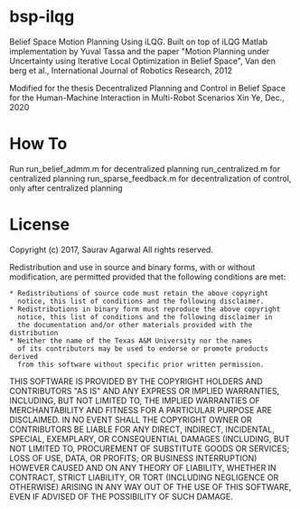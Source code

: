 bsp-ilqg
=============

Belief Space Motion Planning Using iLQG. Built on top of iLQG Matlab implementation by Yuval Tassa and
the paper "Motion Planning under Uncertainty using Iterative Local Optimization in Belief Space", Van den berg et al., 
International Journal of Robotics Research, 2012

Modified for the thesis Decentralized Planning and Control in Belief Space for the Human-Machine Interaction in Multi-Robot Scenarios
Xin Ye, Dec., 2020

How To
=============
Run 
run_belief_admm.m for decentralized planning
run_centralized.m for centralized planning
run_sparse_feedback.m for decentralization of control, only after centralized planning


License
=============

Copyright (c) 2017, Saurav Agarwal
All rights reserved.

Redistribution and use in source and binary forms, with or without
modification, are permitted provided that the following conditions are
met:

    * Redistributions of source code must retain the above copyright
      notice, this list of conditions and the following disclaimer.
    * Redistributions in binary form must reproduce the above copyright
      notice, this list of conditions and the following disclaimer in
      the documentation and/or other materials provided with the distribution
    * Neither the name of the Texas A&M University nor the names
      of its contributors may be used to endorse or promote products derived
      from this software without specific prior written permission.

THIS SOFTWARE IS PROVIDED BY THE COPYRIGHT HOLDERS AND CONTRIBUTORS "AS IS"
AND ANY EXPRESS OR IMPLIED WARRANTIES, INCLUDING, BUT NOT LIMITED TO, THE
IMPLIED WARRANTIES OF MERCHANTABILITY AND FITNESS FOR A PARTICULAR PURPOSE
ARE DISCLAIMED. IN NO EVENT SHALL THE COPYRIGHT OWNER OR CONTRIBUTORS BE
LIABLE FOR ANY DIRECT, INDIRECT, INCIDENTAL, SPECIAL, EXEMPLARY, OR
CONSEQUENTIAL DAMAGES (INCLUDING, BUT NOT LIMITED TO, PROCUREMENT OF
SUBSTITUTE GOODS OR SERVICES; LOSS OF USE, DATA, OR PROFITS; OR BUSINESS
INTERRUPTION) HOWEVER CAUSED AND ON ANY THEORY OF LIABILITY, WHETHER IN
CONTRACT, STRICT LIABILITY, OR TORT (INCLUDING NEGLIGENCE OR OTHERWISE)
ARISING IN ANY WAY OUT OF THE USE OF THIS SOFTWARE, EVEN IF ADVISED OF THE
POSSIBILITY OF SUCH DAMAGE.
